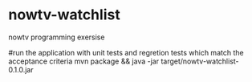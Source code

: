 # nowtv-watchlist
nowtv programming exersise

#run the application with unit tests and regretion tests which match the acceptance criteria
mvn package && java -jar target/nowtv-watchlist-0.1.0.jar
